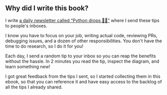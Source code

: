 ## Why did I write this book?

I write [a daily newsletter called “Python drops 🐍💧”](/drops) where I send these tips to people's inboxes.

I know you have to focus on your job, writing actual code, reviewing PRs, debugging issues, and a dozen of other responsibilities.
You don't have the time to do research, so I do it for you!

Each day, I send a random tip to your inbox so you can reap the benefits without the hassle.
In 2 minutes you read the tip, inspect the diagram, and learn something new!

I got great feedback from the tips I sent, so I started collecting them in this ebook, so that you can reference it and have easy access to the backlog of all the tips I already shared.
